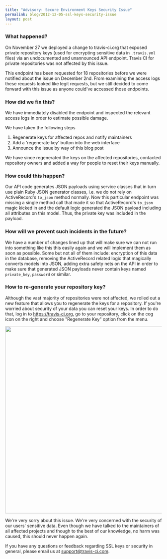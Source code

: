 ```yaml
---
title: "Advisory: Secure Environment Keys Security Issue"
permalink: blog/2012-12-05-ssl-keys-security-issue
layout: post
---
```


### What happened?

On November 27 we deployed a change to travis-ci.org that exposed private
repository keys (used for encrypting sensitive data in `.travis.yml` files) via
an undocumented and unannounced API endpoint. Travis CI for private repositories
was not affected by this issue.

This endpoint has been requested for 18 repositories before we were notified
about the issue on December 2nd. From examining the access logs these requests
looked like legit requests, but we still decided to come forward with this issue
as anyone could've accessed those endpoints.

### How did we fix this?

We have immediately disabled the endpoint and inspected the relevant access logs in
order to estimate possible damage.

We have taken the following steps

1. Regenerate keys for affected repos and notify maintainers
2. Add a 'regenerate key' button into the web interface
3. Announce the issue by way of this blog post

We have since regenerated the keys on the affected repositories, contacted repository
owners and added a way for people to reset their keys manually.

### How could this happen?

Our API code generates JSON payloads using service classes that in turn use
plain Ruby JSON generator classes, i.e. we do not rely on ActiveRecord's `to_json`
method normally. Now this particular endpoint was missing a single method
call that made it so that ActiveRecord's `to_json` magic kicked in and
the default logic generated the JSON payload including all attributes on
this model. Thus, the private key was included in the payload.

### How will we prevent such incidents in the future?

We have a number of changes lined up that will make sure we can not run into
something like this this easily again and we will implement them as soon as
possible. Some but not all of them include: encryption of this data in the database,
removing the ActiveRecord related logic that magically converts models into
JSON, adding extra safety nets on the API in order to make sure that generated
JSON payloads never contain keys named `private_key`, `password` or similar.

### How to re-generate your repository key?

Although the vast majority of repositories were not affected, we rolled out a new
feature that allows you to regenerate the keys for a repository. If you're worried
about security of your data you can reset your keys. In order to do that,
log in to <https://travis-ci.org>, go to your repository, click on the cog icon
on the right and choose "Regenerate Key" option from the menu.

<img src="http://s3itch.svenfuchs.com/regenerate-keys-20121206-035554.jpg" width="600" />

We're very sorry about this issue. We're very concerned with the security
of our users' sensitive data. Even though we have talked to the maintainers of
all affected projects and though to the best of our knowledge, no harm was
caused, this should never happen again.

If you have any questions or feedback regarding SSL keys or security in general,
please email us at <support@travis-ci.com>.
